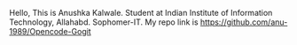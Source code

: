 Hello,
This is Anushka Kalwale.
Student at Indian Institute of Information Technology, Allahabd.
Sophomer-IT.
My repo link is https://github.com/anu-1989/Opencode-Gogit    








